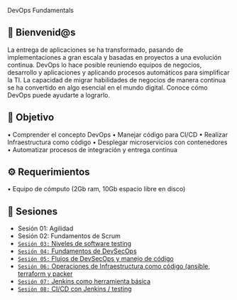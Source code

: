 DevOps Fundamentals

## :wave: Bienvenid@s

La entrega de aplicaciones se ha transformado, pasando de implementaciones a gran escala y basadas en proyectos a una evolución continua. DevOps lo hace posible reuniendo equipos de negocios, desarrollo y aplicaciones y aplicando procesos automáticos para simplificar la TI. 
La capacidad de migrar habilidades de negocios de manera continua se ha convertido en algo esencial en el mundo digital. Conoce cómo DevOps puede ayudarte a lograrlo.

## :dart: Objetivo

• Comprender el concepto DevOps
• Manejar código para CI/CD
• Realizar Infraestructura como código
• Desplegar microservicios con contenedores
• Automatizar procesos de integración y entrega contínua

## :gear: Requerimientos

• Equipo de cómputo (2Gb ram, 10Gb espacio libre en disco)

## :bookmark_tabs: Sesiones

- Sesión 01: Agilidad
- Sesión 02: Fundamentos de Scrum
- [`Sesión 03:` Niveles de software testing](./Sesion-03)
- [`Sesión 04:` Fundamentos de DevSecOps](./Sesion-04)
- [`Sesión 05:` Flujos de DevSecOps y manejo de código](./Sesion-05)
- [`Sesión 06:` Operaciones de Infraestructura como código (ansible, terraform y packer](./Sesion-06)
- [`Sesión 07:` Jenkins como herramienta básica](./Sesion-07)
- [`Sesión 08:` CI/CD con Jenkins / testing](./Sesion-08)
